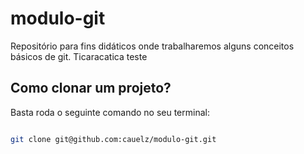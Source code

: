 # modulo-git
Repositório para fins didáticos onde trabalharemos alguns conceitos básicos de git.
Ticaracatica teste

## Como clonar um projeto?

Basta roda o seguinte comando no seu terminal:

```sh

git clone git@github.com:cauelz/modulo-git.git

```
